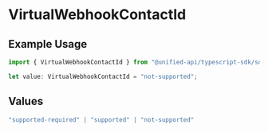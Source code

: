 # VirtualWebhookContactId

## Example Usage

```typescript
import { VirtualWebhookContactId } from "@unified-api/typescript-sdk/sdk/models/shared";

let value: VirtualWebhookContactId = "not-supported";
```

## Values

```typescript
"supported-required" | "supported" | "not-supported"
```